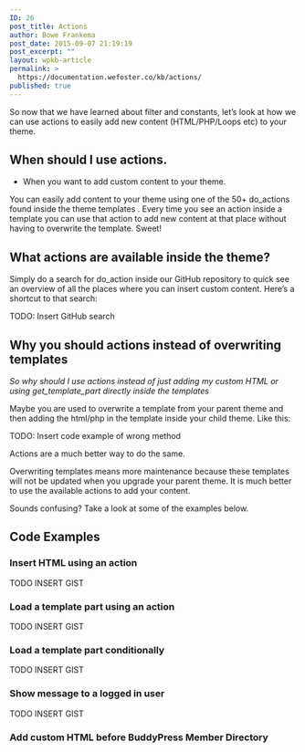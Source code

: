 ```yaml
---
ID: 26
post_title: Actions
author: Bowe Frankema
post_date: 2015-09-07 21:19:19
post_excerpt: ""
layout: wpkb-article
permalink: >
  https://documentation.wefoster.co/kb/actions/
published: true
---
```

So now that we have learned about filter and constants, let’s look at how we can use actions to easily add new content (HTML/PHP/Loops etc) to your theme.

## When should I use actions.

*   When you want to add custom content to your theme.

You can easily add content to your theme using one of the 50+ do_actions found inside the theme templates . Every time you see an action inside a template you can use that action to add new content at that place without having to overwrite the template. Sweet!

## What actions are available inside the theme?

Simply do a search for do_action inside our GitHub repository to quick see an overview of all the places where you can insert custom content. Here’s a shortcut to that search:

TODO: Insert GitHub search

## Why you should actions instead of overwriting templates

*So why should I use actions instead of just adding my custom HTML or using get_template_part directly inside the templates*

Maybe you are used to overwrite a template from your parent theme and then adding the html/php in the template inside your child theme. Like this:

TODO: Insert code example of wrong method

Actions are a much better way to do the same.

Overwriting templates means more maintenance because these templates will not be updated when you upgrade your parent theme. It is much better to use the available actions to add your content.

Sounds confusing? Take a look at some of the examples below.

## Code Examples

### Insert HTML using an action

TODO INSERT GIST

### Load a template part using an action

TODO INSERT GIST

### Load a template part conditionally

TODO INSERT GIST

### Show message to a logged in user

TODO INSERT GIST

### Add custom HTML before BuddyPress Member Directory